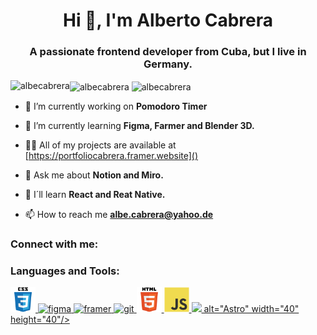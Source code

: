 <h1 align="center">Hi 👋, I'm Alberto Cabrera</h1>
<h3 align="center">A passionate frontend developer from Cuba, but I live in Germany.</h3>

<p>
 <img align="left" src="https://github-readme-stats.vercel.app/api/top-langs?username=albecabrera&show_icons=true&locale=en&layout=compact" alt="albecabrera" /></p>
 <img align="center" src="https://github-readme-stats.vercel.app/api?username=albecabrera&show_icons=true&locale=en" alt="albecabrera" /> 
 <img align="center" src="https://github-readme-streak-stats.herokuapp.com/?user=albecabrera&" alt="albecabrera" />
</p>


- 🔭 I’m currently working on **Pomodoro Timer**

- 🌱 I’m currently learning **Figma, Farmer and Blender 3D.**

- 👨‍💻 All of my projects are available at [https://portfoliocabrera.framer.website]()

- 💬 Ask me about **Notion and Miro.**
  
- 💬 I´ll learn **React and Reat Native.**

- 📫 How to reach me **albe.cabrera@yahoo.de**

<h3 align="left">Connect with me:</h3>
<p align="left">
</p>

<h3 align="left">Languages and Tools:</h3>
<p align="left"> 
 
  <a href="https://www.w3schools.com/css/" target="_blank" rel="noreferrer"> <img src="https://raw.githubusercontent.com/devicons/devicon/master/icons/css3/css3-original-wordmark.svg" alt="css3" width="40" height="40"/> </a> 
  <a href="https://www.figma.com/" target="_blank" rel="noreferrer"> <img src="https://www.vectorlogo.zone/logos/figma/figma-icon.svg" alt="figma" width="40" height="40"/> </a> 
  <a href="https://www.framer.com/" target="_blank" rel="noreferrer"> <img src="https://www.vectorlogo.zone/logos/framer/framer-icon.svg" alt="framer" width="40" height="40"/> </a> 
  <a href="https://git-scm.com/" target="_blank" rel="noreferrer"> <img src="https://www.vectorlogo.zone/logos/git-scm/git-scm-icon.svg" alt="git" width="40" height="40"/> </a> 
  <a href="https://www.w3.org/html/" target="_blank" rel="noreferrer"> <img src="https://raw.githubusercontent.com/devicons/devicon/master/icons/html5/html5-original-wordmark.svg" alt="html5" width="40" height="40"/> </a> 
  <a href="https://developer.mozilla.org/en-US/docs/Web/JavaScript" target="_blank" rel="noreferrer"> <img src="https://raw.githubusercontent.com/devicons/devicon/master/icons/javascript/javascript-original.svg" alt="javascript" width="40" height="40"/> </a>
  <a href="https://www.astro.com/" target="_blank" rel="noreferrer"> <img src="https://cdn.jsdelivr.net/gh/devicons/devicon@latest/icons/astro/astro-original.svg" /> alt="Astro" width="40" height="40"/> </a>
          

